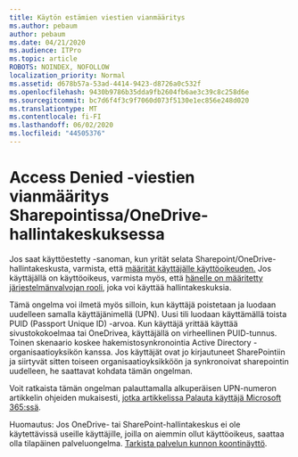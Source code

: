 ```yaml
---
title: Käytön estämien viestien vianmääritys
ms.author: pebaum
author: pebaum
ms.date: 04/21/2020
ms.audience: ITPro
ms.topic: article
ROBOTS: NOINDEX, NOFOLLOW
localization_priority: Normal
ms.assetid: d678b57a-53ad-4414-9423-d8726a0c532f
ms.openlocfilehash: 9430b9786b35dda9fb2604fb6ae3c39c8c258d6e
ms.sourcegitcommit: bc7d6f4f3c9f7060d073f5130e1ec856e248d020
ms.translationtype: MT
ms.contentlocale: fi-FI
ms.lasthandoff: 06/02/2020
ms.locfileid: "44505376"
---
```

# <a name="troubleshoot-access-denied-messages-in-sharepointonedrive-admin-center"></a>Access Denied -viestien vianmääritys Sharepointissa/OneDrive-hallintakeskuksessa

Jos saat käyttöestetty -sanoman, kun yrität selata Sharepoint/OneDrive-hallintakeskusta, varmista, että [määrität käyttäjälle käyttöoikeuden.](https://docs.microsoft.com/microsoft-365/admin/add-users/add-users) Jos käyttäjällä on käyttöoikeus, varmista myös, että [hänelle on määritetty järjestelmänvalvojan rooli,](hhttps://docs.microsoft.com/microsoft-365/admin/add-users/about-admin-roles) joka voi käyttää hallintakeskuksia.

Tämä ongelma voi ilmetä myös silloin, kun käyttäjä poistetaan ja luodaan uudelleen samalla käyttäjänimellä (UPN). Uusi tili luodaan käyttämällä toista PUID (Passport Unique ID) -arvoa. Kun käyttäjä yrittää käyttää sivustokokoelmaa tai OneDrivea, käyttäjällä on virheellinen PUID-tunnus. Toinen skenaario koskee hakemistosynkronointia Active Directory -organisaatioyksikön kanssa. Jos käyttäjät ovat jo kirjautuneet SharePointiin ja siirtyvät sitten toiseen organisaatioyksikköön ja synkronoivat sharepointin uudelleen, he saattavat kohdata tämän ongelman.

Voit ratkaista tämän ongelman palauttamalla alkuperäisen UPN-numeron artikkelin ohjeiden mukaisesti, [jotka artikkelissa Palauta käyttäjä Microsoft 365:ssä](https://docs.microsoft.com/microsoft-365/admin/add-users/restore-user).

Huomautus: Jos OneDrive- tai SharePoint-hallintakeskus ei ole käytettävissä useille käyttäjille, joilla on aiemmin ollut käyttöoikeus, saattaa olla tilapäinen palveluongelma.  [Tarkista palvelun kunnon koontinäyttö](https://portal.office.com/adminportal/home#/servicehealth).


